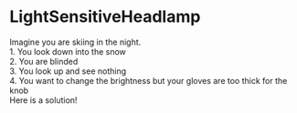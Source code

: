 # LightSensitiveHeadlamp
Imagine you are skiing in the night. <br>1. You look down into the snow <br>2. You are blinded <br>3. You look up and see nothing <br>4. You want to change the brightness but your gloves are too thick for the knob <br>Here is a solution!
